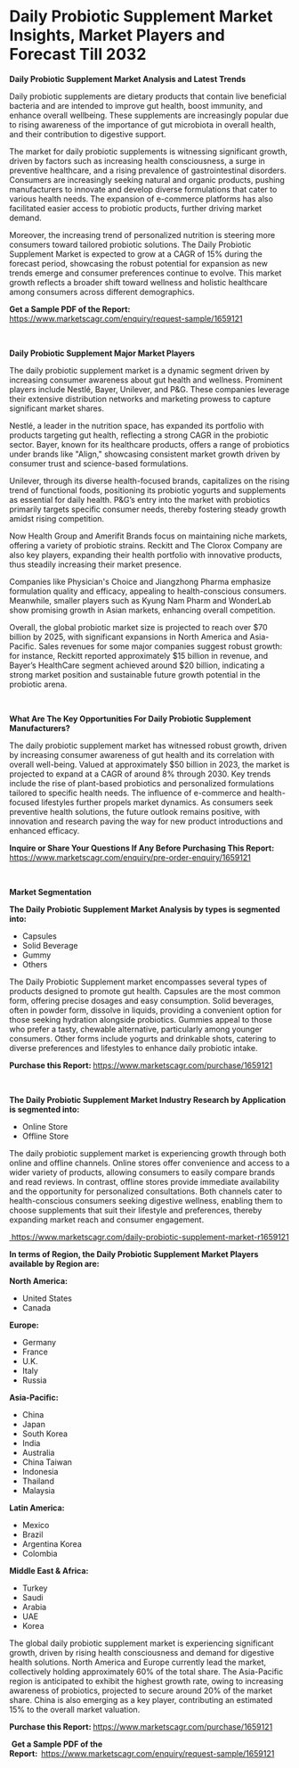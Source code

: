 <p><h1>Daily Probiotic Supplement Market Insights, Market Players and Forecast Till 2032</h1></p><p><strong>Daily Probiotic Supplement Market Analysis and Latest Trends</strong></p>
<p><p>Daily probiotic supplements are dietary products that contain live beneficial bacteria and are intended to improve gut health, boost immunity, and enhance overall wellbeing. These supplements are increasingly popular due to rising awareness of the importance of gut microbiota in overall health, and their contribution to digestive support.</p><p>The market for daily probiotic supplements is witnessing significant growth, driven by factors such as increasing health consciousness, a surge in preventive healthcare, and a rising prevalence of gastrointestinal disorders. Consumers are increasingly seeking natural and organic products, pushing manufacturers to innovate and develop diverse formulations that cater to various health needs. The expansion of e-commerce platforms has also facilitated easier access to probiotic products, further driving market demand.</p><p>Moreover, the increasing trend of personalized nutrition is steering more consumers toward tailored probiotic solutions. The Daily Probiotic Supplement Market is expected to grow at a CAGR of 15% during the forecast period, showcasing the robust potential for expansion as new trends emerge and consumer preferences continue to evolve. This market growth reflects a broader shift toward wellness and holistic healthcare among consumers across different demographics.</p></p>
<p><strong>Get a Sample PDF of the Report:&nbsp;</strong> <a href="https://www.marketscagr.com/enquiry/request-sample/1659121?utm_campaign=3540&utm_medium=2&utm_source=Github&utm_content=ia&utm_term=19042025&utm_id=daily-probiotic-supplement">https://www.marketscagr.com/enquiry/request-sample/1659121</a></p>
<p>&nbsp;</p>
<p><strong>Daily Probiotic Supplement Major Market Players</strong></p>
<p><p>The daily probiotic supplement market is a dynamic segment driven by increasing consumer awareness about gut health and wellness. Prominent players include Nestlé, Bayer, Unilever, and P&G. These companies leverage their extensive distribution networks and marketing prowess to capture significant market shares.</p><p>Nestlé, a leader in the nutrition space, has expanded its portfolio with products targeting gut health, reflecting a strong CAGR in the probiotic sector. Bayer, known for its healthcare products, offers a range of probiotics under brands like "Align," showcasing consistent market growth driven by consumer trust and science-based formulations.</p><p>Unilever, through its diverse health-focused brands, capitalizes on the rising trend of functional foods, positioning its probiotic yogurts and supplements as essential for daily health. P&G’s entry into the market with probiotics primarily targets specific consumer needs, thereby fostering steady growth amidst rising competition.</p><p>Now Health Group and Amerifit Brands focus on maintaining niche markets, offering a variety of probiotic strains. Reckitt and The Clorox Company are also key players, expanding their health portfolio with innovative products, thus steadily increasing their market presence.</p><p>Companies like Physician's Choice and Jiangzhong Pharma emphasize formulation quality and efficacy, appealing to health-conscious consumers. Meanwhile, smaller players such as Kyung Nam Pharm and WonderLab show promising growth in Asian markets, enhancing overall competition.</p><p>Overall, the global probiotic market size is projected to reach over $70 billion by 2025, with significant expansions in North America and Asia-Pacific. Sales revenues for some major companies suggest robust growth: for instance, Reckitt reported approximately $15 billion in revenue, and Bayer’s HealthCare segment achieved around $20 billion, indicating a strong market position and sustainable future growth potential in the probiotic arena.</p></p>
<p>&nbsp;</p>
<p><strong>What Are The Key Opportunities For Daily Probiotic Supplement Manufacturers?</strong></p>
<p><p>The daily probiotic supplement market has witnessed robust growth, driven by increasing consumer awareness of gut health and its correlation with overall well-being. Valued at approximately $50 billion in 2023, the market is projected to expand at a CAGR of around 8% through 2030. Key trends include the rise of plant-based probiotics and personalized formulations tailored to specific health needs. The influence of e-commerce and health-focused lifestyles further propels market dynamics. As consumers seek preventive health solutions, the future outlook remains positive, with innovation and research paving the way for new product introductions and enhanced efficacy.</p></p>
<p><strong>Inquire or Share Your Questions If Any Before Purchasing This Report:</strong> <a href="https://www.marketscagr.com/enquiry/pre-order-enquiry/1659121?utm_campaign=3540&utm_medium=2&utm_source=Github&utm_content=ia&utm_term=19042025&utm_id=daily-probiotic-supplement">https://www.marketscagr.com/enquiry/pre-order-enquiry/1659121</a></p>
<p>&nbsp;</p>
<p><strong>Market Segmentation</strong></p>
<p><strong>The Daily Probiotic Supplement Market Analysis by types is segmented into:</strong></p>
<p><ul><li>Capsules</li><li>Solid Beverage</li><li>Gummy</li><li>Others</li></ul></p>
<p><p>The Daily Probiotic Supplement market encompasses several types of products designed to promote gut health. Capsules are the most common form, offering precise dosages and easy consumption. Solid beverages, often in powder form, dissolve in liquids, providing a convenient option for those seeking hydration alongside probiotics. Gummies appeal to those who prefer a tasty, chewable alternative, particularly among younger consumers. Other forms include yogurts and drinkable shots, catering to diverse preferences and lifestyles to enhance daily probiotic intake.</p></p>
<p><strong>Purchase this Report:&nbsp;</strong><a href="https://www.marketscagr.com/purchase/1659121?utm_campaign=3540&utm_medium=2&utm_source=Github&utm_content=ia&utm_term=19042025&utm_id=daily-probiotic-supplement">https://www.marketscagr.com/purchase/1659121</a></p>
<p>&nbsp;</p>
<p><strong>The Daily Probiotic Supplement Market Industry Research by Application is segmented into:</strong></p>
<p><ul><li>Online Store</li><li>Offline Store</li></ul></p>
<p><p>The daily probiotic supplement market is experiencing growth through both online and offline channels. Online stores offer convenience and access to a wider variety of products, allowing consumers to easily compare brands and read reviews. In contrast, offline stores provide immediate availability and the opportunity for personalized consultations. Both channels cater to health-conscious consumers seeking digestive wellness, enabling them to choose supplements that suit their lifestyle and preferences, thereby expanding market reach and consumer engagement.</p></p>
<p><a href="https://www.marketscagr.com/daily-probiotic-supplement-market-r1659121?utm_campaign=3540&utm_medium=2&utm_source=Github&utm_content=ia&utm_term=19042025&utm_id=daily-probiotic-supplement">&nbsp;https://www.marketscagr.com/daily-probiotic-supplement-market-r1659121</a></p>
<p><strong>In terms of Region, the Daily Probiotic Supplement Market Players available by Region are:</strong></p>
<p>
    <p> <strong> North America: </strong>
        <ul>
            <li>United States</li>
            <li>Canada</li>
        </ul>
        </p> 
    <p> <strong> Europe: </strong>
        <ul>
            <li>Germany</li>
            <li>France</li>
            <li>U.K.</li>
            <li>Italy</li>
            <li>Russia</li>
        </ul>
        </p> 
    <p> <strong> Asia-Pacific: </strong>
        <ul>
            <li>China</li>
            <li>Japan</li>
            <li>South Korea</li>
            <li>India</li>
            <li>Australia</li>
            <li>China Taiwan</li>
            <li>Indonesia</li>
            <li>Thailand</li>
            <li>Malaysia</li>
        </ul>
        </p> 
    <p> <strong> Latin America: </strong>
        <ul>
            <li>Mexico</li>
            <li>Brazil</li>
            <li>Argentina Korea</li>
            <li>Colombia</li>
        </ul>
        </p> 
    <p> <strong> Middle East & Africa: </strong>
        <ul>
            <li>Turkey</li>
            <li>Saudi</li>
            <li>Arabia</li>
            <li>UAE</li>
            <li>Korea</li>
        </ul>
    </p>
    </p>
<p><p>The global daily probiotic supplement market is experiencing significant growth, driven by rising health consciousness and demand for digestive health solutions. North America and Europe currently lead the market, collectively holding approximately 60% of the total share. The Asia-Pacific region is anticipated to exhibit the highest growth rate, owing to increasing awareness of probiotics, projected to secure around 20% of the market share. China is also emerging as a key player, contributing an estimated 15% to the overall market valuation.</p></p>
<p><strong>Purchase this Report: </strong><a href="https://www.marketscagr.com/purchase/1659121?utm_campaign=3540&utm_medium=2&utm_source=Github&utm_content=ia&utm_term=19042025&utm_id=daily-probiotic-supplement">https://www.marketscagr.com/purchase/1659121</a></p>
<p>&nbsp;<strong>Get a Sample PDF of the Report:&nbsp;&nbsp;</strong><a href="https://www.marketscagr.com/enquiry/request-sample/1659121?utm_campaign=3540&utm_medium=2&utm_source=Github&utm_content=ia&utm_term=19042025&utm_id=daily-probiotic-supplement">https://www.marketscagr.com/enquiry/request-sample/1659121</a></p>
<p><strong></strong></p>
<p><p></p><p></p><p></p></p>